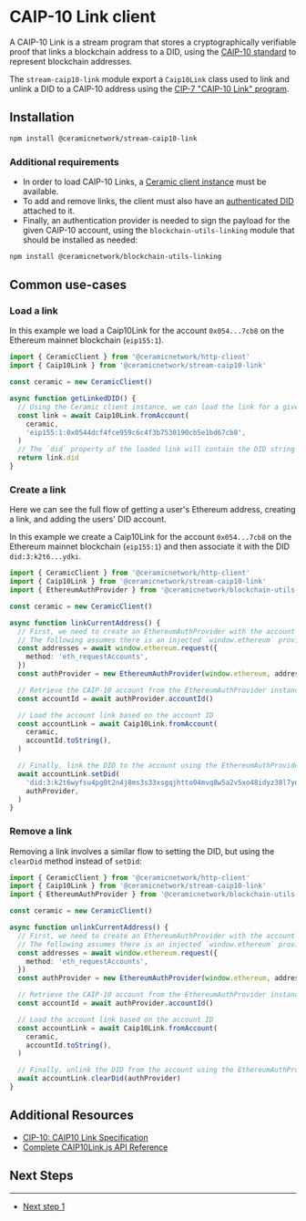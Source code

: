 # CAIP-10 Link client

A CAIP-10 Link is a stream program that stores a cryptographically verifiable proof that links a blockchain address to a DID, using the [CAIP-10 standard](https://github.com/ChainAgnostic/CAIPs/blob/master/CAIPs/caip-10.md) to represent blockchain addresses.

The `stream-caip10-link` module export a `Caip10Link` class used to link and unlink a DID to a CAIP-10 address using the [CIP-7 "CAIP-10 Link" program](../../advanced/standards/stream-programs/cip7-caip10-link.md).

## Installation

```sh
npm install @ceramicnetwork/stream-caip10-link
```

### Additional requirements

- In order to load CAIP-10 Links, a [Ceramic client instance](../core-clients/ceramic-http.md) must be available.
- To add and remove links, the client must also have an [authenticated DID](../core-clients/did-jsonrpc.md) attached to it.
- Finally, an authentication provider is needed to sign the payload for the given CAIP-10 account, using the `blockchain-utils-linking` module that should be installed as needed:

```sh
npm install @ceramicnetwork/blockchain-utils-linking
```

## Common use-cases

### Load a link

In this example we load a Caip10Link for the account `0x054...7cb8` on the Ethereum mainnet blockchain (`eip155:1`).

```ts
import { CeramicClient } from '@ceramicnetwork/http-client'
import { Caip10Link } from '@ceramicnetwork/stream-caip10-link'

const ceramic = new CeramicClient()

async function getLinkedDID() {
  // Using the Ceramic client instance, we can load the link for a given CAIP-10 account
  const link = await Caip10Link.fromAccount(
    ceramic,
    'eip155:1:0x0544dcf4fce959c6c4f3b7530190cb5e1bd67cb8',
  )
  // The `did` property of the loaded link will contain the DID string value if set
  return link.did
}
```

### Create a link

Here we can see the full flow of getting a user's Ethereum address, creating a link, and adding the users' DID account.

In this example we create a Caip10Link for the account `0x054...7cb8` on the Ethereum mainnet blockchain (`eip155:1`) and then associate it with the DID `did:3:k2t6...ydki`.

```ts
import { CeramicClient } from '@ceramicnetwork/http-client'
import { Caip10Link } from '@ceramicnetwork/stream-caip10-link'
import { EthereumAuthProvider } from '@ceramicnetwork/blockchain-utils-linking'

const ceramic = new CeramicClient()

async function linkCurrentAddress() {
  // First, we need to create an EthereumAuthProvider with the account currently selected
  // The following assumes there is an injected `window.ethereum` provider
  const addresses = await window.ethereum.request({
    method: 'eth_requestAccounts',
  })
  const authProvider = new EthereumAuthProvider(window.ethereum, addresses[0])

  // Retrieve the CAIP-10 account from the EthereumAuthProvider instance
  const accountId = await authProvider.accountId()

  // Load the account link based on the account ID
  const accountLink = await Caip10Link.fromAccount(
    ceramic,
    accountId.toString(),
  )

  // Finally, link the DID to the account using the EthereumAuthProvider instance
  await accountLink.setDid(
    'did:3:k2t6wyfsu4pg0t2n4j8ms3s33xsgqjhtto04mvq8w5a2v5xo48idyz38l7ydki',
    authProvider,
  )
}
```

### Remove a link

Removing a link involves a similar flow to setting the DID, but using the `clearDid` method instead of `setDid`:

```ts
import { CeramicClient } from '@ceramicnetwork/http-client'
import { Caip10Link } from '@ceramicnetwork/stream-caip10-link'
import { EthereumAuthProvider } from '@ceramicnetwork/blockchain-utils-linking'

const ceramic = new CeramicClient()

async function unlinkCurrentAddress() {
  // First, we need to create an EthereumAuthProvider with the account currently selected
  // The following assumes there is an injected `window.ethereum` provider
  const addresses = await window.ethereum.request({
    method: 'eth_requestAccounts',
  })
  const authProvider = new EthereumAuthProvider(window.ethereum, addresses[0])

  // Retrieve the CAIP-10 account from the EthereumAuthProvider instance
  const accountId = await authProvider.accountId()

  // Load the account link based on the account ID
  const accountLink = await Caip10Link.fromAccount(
    ceramic,
    accountId.toString(),
  )

  // Finally, unlink the DID from the account using the EthereumAuthProvider instance
  await accountLink.clearDid(authProvider)
}
```

## Additional Resources

- [CIP-10: CAIP10 Link Specification](https://github.com/ceramicnetwork/CIP/blob/main/CIPs/CIP-8/CIP-8.md)
- [Complete CAIP10Link.js API Reference]()

## Next Steps

---

- [Next step 1]()
